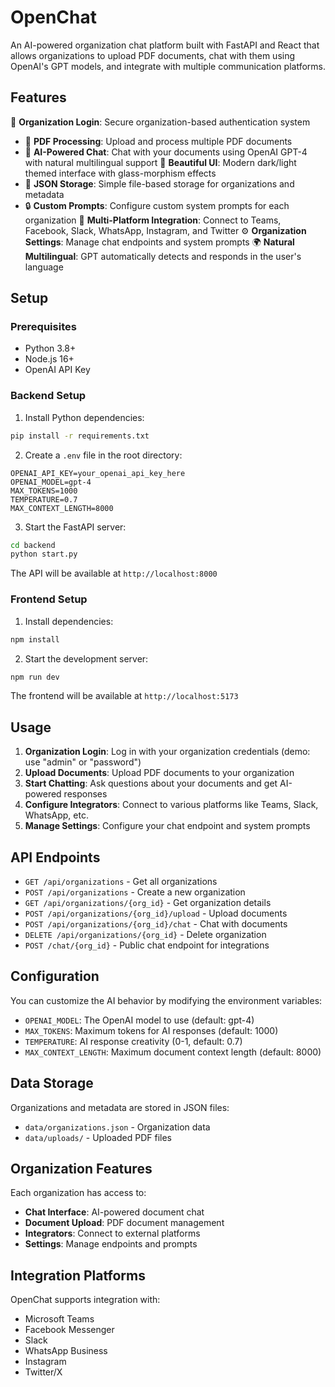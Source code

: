 # OpenChat

An AI-powered organization chat platform built with FastAPI and React that allows organizations to upload PDF documents, chat with them using OpenAI's GPT models, and integrate with multiple communication platforms.

## Features

🏢 **Organization Login**: Secure organization-based authentication system
- 📄 **PDF Processing**: Upload and process multiple PDF documents
- 🤖 **AI-Powered Chat**: Chat with your documents using OpenAI GPT-4 with natural multilingual support
🎨 **Beautiful UI**: Modern dark/light themed interface with glass-morphism effects
- 💾 **JSON Storage**: Simple file-based storage for organizations and metadata
- 🔒 **Custom Prompts**: Configure custom system prompts for each organization
🔗 **Multi-Platform Integration**: Connect to Teams, Facebook, Slack, WhatsApp, Instagram, and Twitter
⚙️ **Organization Settings**: Manage chat endpoints and system prompts
🌍 **Natural Multilingual**: GPT automatically detects and responds in the user's language

## Setup

### Prerequisites

- Python 3.8+
- Node.js 16+
- OpenAI API Key

### Backend Setup

1. Install Python dependencies:
```bash
pip install -r requirements.txt
```

2. Create a `.env` file in the root directory:
```env
OPENAI_API_KEY=your_openai_api_key_here
OPENAI_MODEL=gpt-4
MAX_TOKENS=1000
TEMPERATURE=0.7
MAX_CONTEXT_LENGTH=8000
```

3. Start the FastAPI server:
```bash
cd backend
python start.py
```

The API will be available at `http://localhost:8000`

### Frontend Setup

1. Install dependencies:
```bash
npm install
```

2. Start the development server:
```bash
npm run dev
```

The frontend will be available at `http://localhost:5173`

## Usage

1. **Organization Login**: Log in with your organization credentials (demo: use "admin" or "password")
2. **Upload Documents**: Upload PDF documents to your organization
3. **Start Chatting**: Ask questions about your documents and get AI-powered responses
4. **Configure Integrators**: Connect to various platforms like Teams, Slack, WhatsApp, etc.
5. **Manage Settings**: Configure your chat endpoint and system prompts

## API Endpoints

- `GET /api/organizations` - Get all organizations
- `POST /api/organizations` - Create a new organization
- `GET /api/organizations/{org_id}` - Get organization details
- `POST /api/organizations/{org_id}/upload` - Upload documents
- `POST /api/organizations/{org_id}/chat` - Chat with documents
- `DELETE /api/organizations/{org_id}` - Delete organization
- `POST /chat/{org_id}` - Public chat endpoint for integrations

## Configuration

You can customize the AI behavior by modifying the environment variables:

- `OPENAI_MODEL`: The OpenAI model to use (default: gpt-4)
- `MAX_TOKENS`: Maximum tokens for AI responses (default: 1000)
- `TEMPERATURE`: AI response creativity (0-1, default: 0.7)
- `MAX_CONTEXT_LENGTH`: Maximum document context length (default: 8000)

## Data Storage

Organizations and metadata are stored in JSON files:
- `data/organizations.json` - Organization data
- `data/uploads/` - Uploaded PDF files

## Organization Features

Each organization has access to:
- **Chat Interface**: AI-powered document chat
- **Document Upload**: PDF document management
- **Integrators**: Connect to external platforms
- **Settings**: Manage endpoints and prompts

## Integration Platforms

OpenChat supports integration with:
- Microsoft Teams
- Facebook Messenger
- Slack
- WhatsApp Business
- Instagram
- Twitter/X